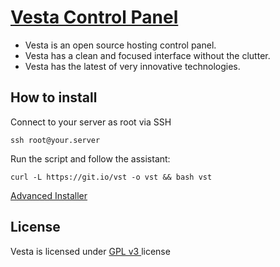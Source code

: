 [Vesta Control Panel](https://stasisha.github.io/vesta/)
==================================================

* Vesta is an open source hosting control panel.
* Vesta has a clean and focused interface without the clutter.
* Vesta has the latest of very innovative technologies.

How to install
----------------------------

Connect to your server as root via SSH
```
ssh root@your.server
```

Run the script and follow the assistant:
```
curl -L https://git.io/vst -o vst && bash vst
```

[Advanced Installer](https://stasisha.github.io/vesta/)


License
----------------------------
Vesta is licensed under  [GPL v3 ](https://github.com/stasisha/vesta/blob/master/LICENSE) license

